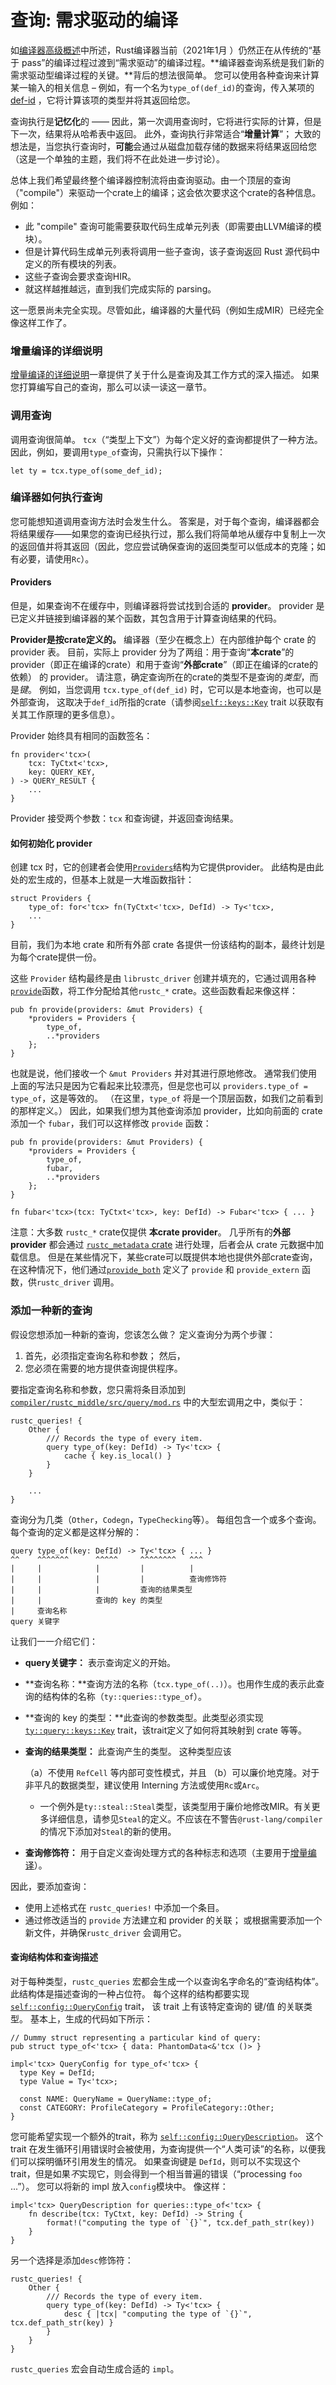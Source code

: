 # 查询: 需求驱动的编译

如[编译器高级概述][hl]中所述，Rust编译器当前（2021年1月 <!-- date: 2021-01 -->）仍然正在从传统的“基于 pass”的编译过程过渡到“需求驱动”的编译过程。**编译器查询系统是我们新的需求驱动型编译过程的关键。**背后的想法很简单。 您可以使用各种查询来计算某一输入的相关信息 – 例如，有一个名为`type_of(def_id)`的查询，传入某项的 [def-id] ，它将计算该项的类型并将其返回给您。

[def-id]: appendix/glossary.md#def-id
[hl]: ./compiler-src.md

查询执行是**记忆化**的 —— 因此，第一次调用查询时，它将进行实际的计算，但是下一次，结果将从哈希表中返回。
此外，查询执行非常适合“**增量计算**”； 大致的想法是，当您执行查询时，**可能**会通过从磁盘加载存储的数据来将结果返回给您（这是一个单独的主题，我们将不在此处进一步讨论）。

总体上我们希望最终整个编译器控制流将由查询驱动。由一个顶层的查询（"compile"）来驱动一个crate上的编译；这会依次要求这个crate的各种信息。例如：

- 此 "compile" 查询可能需要获取代码生成单元列表（即需要由LLVM编译的模块）。
- 但是计算代码生成单元列表将调用一些子查询，该子查询返回 Rust 源代码中定义的所有模块的列表。
- 这些子查询会要求查询HIR。
- 就这样越推越远，直到我们完成实际的 parsing。

这一愿景尚未完全实现。尽管如此，编译器的大量代码（例如生成MIR）已经完全像这样工作了。

### 增量编译的详细说明

[增量编译的详细说明][query-model]一章提供了关于什么是查询及其工作方式的深入描述。
如果您打算编写自己的查询，那么可以读一读这一章节。

### 调用查询

调用查询很简单。 `tcx`（“类型上下文”）为每个定义好的查询都提供了一种方法。 因此，例如，要调用`type_of`查询，只需执行以下操作：

```rust,ignore
let ty = tcx.type_of(some_def_id);
```

### 编译器如何执行查询

您可能想知道调用查询方法时会发生什么。
答案是，对于每个查询，编译器都会将结果缓存——如果您的查询已经执行过，那么我们将简单地从缓存中复制上一次的返回值并将其返回（因此，您应尝试确保查询的返回类型可以低成本的克隆；如有必要，请使用`Rc`）。

#### Providers

但是，如果查询不在缓存中，则编译器将尝试找到合适的 **provider**。
provider 是已定义并链接到编译器的某个函数，其包含用于计算查询结果的代码。

**Provider是按crate定义的。**
编译器（至少在概念上）在内部维护每个 crate 的 provider 表。
目前，实际上 provider 分为了两组：用于查询“**本crate**”的 provider（即正在编译的crate）和用于查询“**外部crate**”（即正在编译的crate的依赖） 的 provider。
请注意，确定查询所在的crate的类型不是查询的*类型*，而是*键*。
例如，当您调用 `tcx.type_of(def_id)` 时，它可以是本地查询，也可以是外部查询，
这取决于`def_id`所指的crate（请参阅[`self::keys::Key`][Key] trait 以获取有关其工作原理的更多信息）。

Provider 始终具有相同的函数签名：

```rust,ignore
fn provider<'tcx>(
    tcx: TyCtxt<'tcx>,
    key: QUERY_KEY,
) -> QUERY_RESULT {
    ...
}
```

Provider 接受两个参数：`tcx` 和查询键，并返回查询结果。

#### 如何初始化 provider

创建 tcx 时，它的创建者会使用[`Providers`][providers_struct]结构为它提供provider。
此结构是由此处的宏生成的，但基本上就是一大堆函数指针：

[providers_struct]: https://doc.rust-lang.org/nightly/nightly-rustc/rustc_middle/ty/query/struct.Providers.html

```rust,ignore
struct Providers {
    type_of: for<'tcx> fn(TyCtxt<'tcx>, DefId) -> Ty<'tcx>,
    ...
}
```

目前，我们为本地 crate 和所有外部 crate 各提供一份该结构的副本，最终计划是为每个crate提供一份。

这些 `Provider` 结构最终是由 `librustc_driver` 创建并填充的，它通过调用各种[`provide`][provide_fn]函数，将工作分配给其他`rustc_*` crate。这些函数看起来像这样：

[provide_fn]: https://doc.rust-lang.org/nightly/nightly-rustc/rustc_middle/hir/fn.provide.html

```rust,ignore
pub fn provide(providers: &mut Providers) {
    *providers = Providers {
        type_of,
        ..*providers
    };
}
```

也就是说，他们接收一个  `&mut Providers`  并对其进行原地修改。
通常我们使用上面的写法只是因为它看起来比较漂亮，但是您也可以 `providers.type_of = type_of`，这是等效的。
（在这里，`type_of` 将是一个顶层函数，如我们之前看到的那样定义。）
因此，如果我们想为其他查询添加 provider，比如向前面的 crate 添加一个 `fubar`，我们可以这样修改 `provide` 函数：

```rust,ignore
pub fn provide(providers: &mut Providers) {
    *providers = Providers {
        type_of,
        fubar,
        ..*providers
    };
}

fn fubar<'tcx>(tcx: TyCtxt<'tcx>, key: DefId) -> Fubar<'tcx> { ... }
```

注意：大多数 `rustc_*` crate仅提供 **本crate provider**。
几乎所有的**外部 provider** 都会通过 [`rustc_metadata` crate][rustc_metadata] 进行处理，后者会从 crate 元数据中加载信息。
但是在某些情况下，某些crate可以既提供本地也提供外部crate查询，在这种情况下，他们通过[`provide_both`][ext_provide_both] 定义了 `provide` 和 `provide_extern` 函数，供`rustc_driver` 调用。 

[rustc_metadata]: https://doc.rust-lang.org/nightly/nightly-rustc/rustc_metadata/index.html
[ext_provide_both]: https://doc.rust-lang.org/nightly/nightly-rustc/rustc_codegen_llvm/attributes/fn.provide_both.html


### 添加一种新的查询

假设您想添加一种新的查询，您该怎么做？
定义查询分为两个步骤：

1. 首先，必须指定查询名称和参数； 然后，
2. 您必须在需要的地方提供查询提供程序。

要指定查询名称和参数，您只需将条目添加到
[`compiler/rustc_middle/src/query/mod.rs`][query-mod] 中的大型宏调用之中，类似于：

[query-mod]: https://doc.rust-lang.org/nightly/nightly-rustc/rustc_middle/query/index.html

```rust,ignore
rustc_queries! {
    Other {
        /// Records the type of every item.
        query type_of(key: DefId) -> Ty<'tcx> {
            cache { key.is_local() }
        }
    }

    ...
}
```

查询分为几类（`Other`，`Codegn`，`TypeChecking`等）。
每组包含一个或多个查询。 每个查询的定义都是这样分解的：

```rust,ignore
query type_of(key: DefId) -> Ty<'tcx> { ... }
^^    ^^^^^^^      ^^^^^     ^^^^^^^^   ^^^
|     |            |         |          |
|     |            |         |          查询修饰符
|     |            |         查询的结果类型
|     |            查询的 key 的类型
|     查询名称
query 关键字
```

让我们一一介绍它们：

- **query关键字：** 表示查询定义的开始。

- **查询名称：**查询方法的名称（`tcx.type_of(..)`）。也用作生成的表示此查询的结构体的名称（`ty::queries::type_of`）。

- **查询的 key 的类型：**此查询的参数类型。此类型必须实现 [`ty::query::keys::Key`][Key] trait，该trait定义了如何将其映射到 crate 等等。

- **查询的结果类型：** 此查询产生的类型。
这种类型应该

  （a）不使用 `RefCell` 等内部可变性模式，并且
  （b）可以廉价地克隆。对于非平凡的数据类型，建议使用 Interning 方法或使用`Rc`或`Arc`。
  
  - 一个例外是`ty::steal::Steal`类型，该类型用于廉价地修改MIR。有关更多详细信息，请参见`Steal`的定义。不应该在不警告`@rust-lang/compiler`的情况下添加对`Steal`的新的使用。
  
- **查询修饰符：** 用于自定义查询处理方式的各种标志和选项（主要用于[增量编译][incrcomp]）。

[Key]: https://doc.rust-lang.org/nightly/nightly-rustc/rustc_middle/ty/query/keys/trait.Key.html
[incrcomp]: queries/incremental-compilation-in-detail.html#query-modifiers

因此，要添加查询：

- 使用上述格式在 `rustc_queries!` 中添加一个条目。
- 通过修改适当的 `provide` 方法建立和 provider 的关联； 或根据需要添加一个新文件，并确保`rustc_driver` 会调用它。

#### 查询结构体和查询描述

对于每种类型，`rustc_queries` 宏都会生成一个以查询名字命名的“查询结构体”。
此结构体是描述查询的一种占位符。 每个这样的结构都要实现[`self::config::QueryConfig`][QueryConfig] trait，
该 trait 上有该特定查询的 键/值 的关联类型。
基本上，生成的代码如下所示：

```rust,ignore
// Dummy struct representing a particular kind of query:
pub struct type_of<'tcx> { data: PhantomData<&'tcx ()> }

impl<'tcx> QueryConfig for type_of<'tcx> {
  type Key = DefId;
  type Value = Ty<'tcx>;

  const NAME: QueryName = QueryName::type_of;
  const CATEGORY: ProfileCategory = ProfileCategory::Other;
}
```

您可能希望实现一个额外的trait，称为 [`self::config::QueryDescription`][QueryDescription]。
这个 trait 在发生循环引用错误时会被使用，为查询提供一个“人类可读”的名称，以便我们可以探明循环引用发生的情况。
如果查询键是 `DefId`，则可以不实现这个 trait，但是如果*不*实现它，则会得到一个相当普遍的错误（“processing `foo` ...”）。
您可以将新的 impl 放入`config`模块中。 像这样：

[QueryConfig]: https://doc.rust-lang.org/nightly/nightly-rustc/rustc_middle/ty/query/trait.QueryConfig.html
[QueryDescription]: https://doc.rust-lang.org/nightly/nightly-rustc/rustc_query_system/query/config/trait.QueryDescription.html

```rust,ignore
impl<'tcx> QueryDescription for queries::type_of<'tcx> {
    fn describe(tcx: TyCtxt, key: DefId) -> String {
        format!("computing the type of `{}`", tcx.def_path_str(key))
    }
}
```

另一个选择是添加`desc`修饰符：

```rust,ignore
rustc_queries! {
    Other {
        /// Records the type of every item.
        query type_of(key: DefId) -> Ty<'tcx> {
            desc { |tcx| "computing the type of `{}`", tcx.def_path_str(key) }
        }
    }
}
```

`rustc_queries` 宏会自动生成合适的 `impl`。

[query-model]: queries/incremental-compilation-in-detail.md